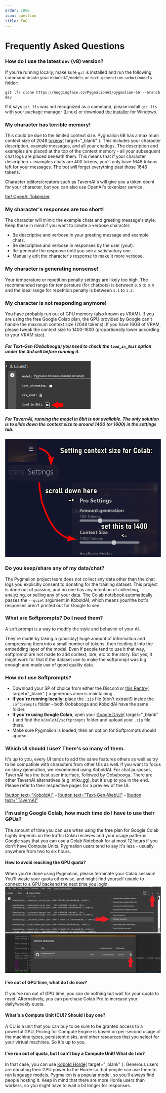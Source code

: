 ```yaml
---
order: 1000
icon: question
title: FAQ
---
```


# Frequently Asked Questions

### How do I use the latest `dev` (v8) version?

If you're running locally, make sure `git` is installed and run the following command inside your `KoboldAI/models` or `text-generation-webui/models` folder:
```
git lfs clone https://huggingface.co/PygmalionAI/pygmalion-6b --branch dev
```
If it says `git lfs` was not recognized as a command, please install `git-lfs` with your package manager (Linux) or download [the installer](https://git-lfs.com/) for Windows.

### My character has terrible memory!
This could be due to the limited context size. Pygmalion 6B has a maximum context size of 2048 [tokens](https://en.wikipedia.org/wiki/Lexical_analysis#Tokenization){ target="_blank" }. This includes your character description, example messages, and all your chatlogs. The description and examples are placed at the top of the context memory - all your subsequent chat logs are placed beneath them. This means that if your character description + examples chats are 400 tokens, you'll only have 1648 tokens left for your messages. The bot will forget everything past those 1648 tokens.

Character editors/creators such as TavernAI's will give you a token count for your character, but you can also use OpenAI's tokenizer service.

[!ref OpenAI Tokenizer](https://platform.openai.com/tokenizer)

### My character's responses are too short!
The character will mimic the example chats and greeting message's style. Keep these in mind if you want to create a verbose character:
- Be descriptive and verbose in your greeting message and example chats.
- Be descriptive and verbose in responses by the user (you!).
- Re-generate the response until you see a satisfactory one.
- Manually edit the character's response to make it more verbose.

### My character is generating nonsense!
Your temperature or repetition penalty settings are likely too high. The recommended range for temperature (for chatbots) is between `0.5` to `0.9` and the ideal range for repetition penalty is between `1.1` to `1.2`.

### My character is not responding anymore!
You have probably run out of GPU memory (also known as VRAM).
If you are using the free Google Colab plan, the GPU provided by Google can't handle the maximum context size (2048 tokens). If you have 16GB of VRAM, please tweak the context size to 1400-1600 (proportionally lower according to your VRAM size).
##### For Text-Gen (Oobabooga) you need to check the `load_in_8bit` option under the 3rd cell before running it.

![](/static/oobactx.png)

##### For TavernAI, running the model in 8bit is not available. The only solution is to slide down the context size to around 1400 (or 1600) in the settings tab.

![](/static/tavernctx.png)

### Do you keep/share any of my data/chat?
The Pygmalion project team does not collect any data other than the chat logs you explicitly consent to donating for the training dataset.
This project is done out of passion, and no one has any intention of collecting, analyzing, or selling any of your data. The Colab notebook automatically passes the `--quiet` argument in KoboldAI, which means your/the bot's responses aren't printed out for Google to see. 

### What are Softprompts? Do I need them?
A soft prompt is a way to modify the style and behavior of your AI. 

They're made by taking a (possibly) huge amount of information and compressing them into a small number of tokens, then feeding it into the embedding layer of the model.
Even if people tend to use it that way, softprompt are not made to add context, lore, etc to the story. But yes, it might work for that if the dataset use to make the softprompt was big enough and made use of good quality data.

### How do I use Softprompts?
- Download your SP of choice from either the Discord or [this Rentry](https://rentry.org/pygsoft){ target="_blank" } a generous anon is maintaining.
- **If you're running locally**: place the `.zip` file (don't extract!) inside the `softprompts` folder - both Oobabooga and KoboldAI have the same folder.
- **If you're using Google Colab**, open your [Google Drive](https://drive.google.com){ target="_blank" } and find the `KoboldAI/softprompts` folder and upload your `.zip` file there.
- Make sure Pygmalion is loaded, then an option for Softprompts should appear.

### Which UI should I use? There's so many of them.
It's up to you, every UI tends to add the same features others as well as try to be compatible with characters from other UIs as well.
If you want to focus on story generation, we recommend using KoboldAI. For chat purposes, TavernAI has the best user interface, followed by Oobabooga. There are other TavernAI alternatives (e.g. miku.gg), but it's up to you in the end. Please refer to their respective pages for a preview of the UI.

[!button text="KoboldAI"](https://docs.alpindale.dev/local-installation-(gpu)/kobold) - 
[!button text="Text-Gen-WebUI"](https://docs.alpindale.dev/local-installation-(gpu)/oobabooga/) - 
[!button text="TavernAI"](https://docs.alpindale.dev/local-installation-(gpu)/tavern/)

### I'm using Google Colab, how much time do I have to use their GPUs?
The amount of time you can use when using the free plan for Google Colab highly depends on the traffic Colab recieves and your usage patterns.
Google says that you can use a Colab Notebook for at most 12 hours if you don't have Compute Units. Pygmalion users tend to say it's less - usually anywhere from two to six hours.

#### How to avoid reaching the GPU quota?
When you're done using Pygmalion, please terminate your Colab session! You'll waste your quota otherwise, and might find yourself unable to connect to a GPU backend the next time you login.
![](/static/cloud1.png)
![](/static/cloud2.png)



#### I've out of GPU time, what do I do now?
If you've run out of GPU time, you can do nothing but wait for your quota to reset. Alternatively, you can purchase Colab Pro to increase your daily/weekly quota.


#### What's a Compute Unit (CU)? Should I buy one?
A CU is a unit that you can buy to be sure to be granted access to a powerful GPU.
Pricing for Compute Engine is based on per-second usage of the machine types, persistent disks, and other resources that you select for your virtual machines.
So it's up to you.

#### I've run out of quota, but I can't buy a Compute Unit! What do I do?
In that case, you can use [Kobold Horde](https://lite.koboldai.net){ target="_blank" }. Generous users are donating their GPU power to the Horde so that people can use them to run language models. Pygmalion is a popular model, so you'll always find people hosting it. Keep in mind that there are more Horde users than workers, so you might have to wait a bit longer for responses.

